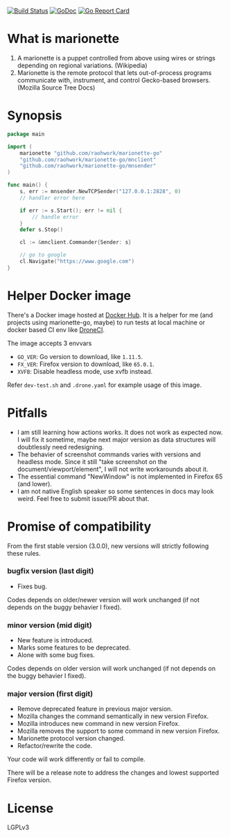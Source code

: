 [![Build Status](https://cloud.drone.io/api/badges/raohwork/marionette-go/status.svg)](https://cloud.drone.io/raohwork/marionette-go)
[![GoDoc](https://godoc.org/github.com/raohwork/marionette-go?status.svg)](https://godoc.org/github.com/raohwork/marionette-go)
[![Go Report Card](https://goreportcard.com/badge/github.com/raohwork/marionette-go)](https://goreportcard.com/report/github.com/raohwork/marionette-go)

# What is marionette 

1. A marionette is a puppet controlled from above using wires or strings depending on regional variations. (Wikipedia)
2. Marionette is the remote protocol that lets out-of-process programs communicate with, instrument, and control Gecko-based browsers. (Mozilla Source Tree Docs)

# Synopsis

```go
package main

import (
    marionette "github.com/raohwork/marionette-go"
    "github.com/raohwork/marionette-go/mnclient"
    "github.com/raohwork/marionette-go/mnsender"
)

func main() {
    s, err := mnsender.NewTCPSender("127.0.0.1:2828", 0)
    // handler error here

    if err := s.Start(); err != nil {
        // handle error
    }
    defer s.Stop()

    cl := &mnclient.Commander{Sender: s}

    // go to google
    cl.Navigate("https://www.google.com")
}
```

# Helper Docker image

There's a Docker image hosted at [Docker Hub](https://hub.docker.com/r/ronmi/go-firefox).
It is a helper for me (and projects using marionette-go, maybe) to run tests at local machine or docker based CI env like [DroneCI](https://drone.io).

The image accepts 3 envvars

- `GO_VER`: Go version to download, like `1.11.5`.
- `FX_VER`: Firefox version to download, like `65.0.1`.
- `XVFB`: Disable headless mode, use xvfb instead.

Refer `dev-test.sh` and `.drone.yaml` for example usage of this image.

# Pitfalls

- I am still learning how actions works. It does not work as expected now. I will
  fix it sometime, maybe next major version as data structures will doubtlessly
  need redesigning.
- The behavier of screenshot commands varies with versions and headless mode.
  Since it still "take screenshot on the document/viewport/element", I will not 
  write workarounds about it.
- The essential command "NewWindow" is not implemented in Firefox 65 (and lower).
- I am not native English speaker so some sentences in docs may look weird. Feel 
  free to submit issue/PR about that.

# Promise of compatibility

From the first stable version (3.0.0), new versions will strictly following these
rules.

### bugfix version (last digit)

- Fixes bug.

Codes depends on older/newer version will work unchanged (if not depends on the buggy behavier I fixed).

### minor version (mid digit)

- New feature is introduced.
- Marks some features to be deprecated.
- Alone with some bug fixes.

Codes depends on older version will work unchanged (if not depends on the buggy behavier I fixed).

### major version (first digit)

- Remove deprecated feature in previous major version.
- Mozilla changes the command semantically in new version Firefox.
- Mozilla introduces new command in new version Firefox.
- Mozilla removes the support to some command in new version Firefox.
- Marionette protocol version changed.
- Refactor/rewrite the code.

Your code will work differently or fail to compile.

There will be a release note to address the changes and lowest supported Firefox version.

# License

LGPLv3
